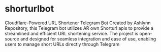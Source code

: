 # shorturlbot
Cloudflare-Powered URL Shortener Telegram Bot Created by Ashlynn Repository, this Telegram bot utilizes AR own Shorturl apis to provide a streamlined and efficient URL shortening service. The project is open-source and designed for seamless integration and ease of use, enabling users to manage short URLs directly through Telegram

